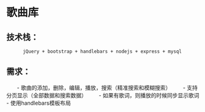 # 歌曲库

## 技术栈：
          jQuery + bootstrap + handlebars + nodejs + express + mysql

## 需求：
        - 歌曲的添加，删除，编辑，播放，搜索（精准搜索和模糊搜索）
        - 支持分页显示（全部数据和搜索数据）
        - 如果有歌词，则播放的时候同步显示歌词
	- 使用handlebars模板布局



